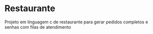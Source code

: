 # Restaurante
Projeto em linguagem c de restaurante para gerar pedidos completos e senhas com filas de atendimento
